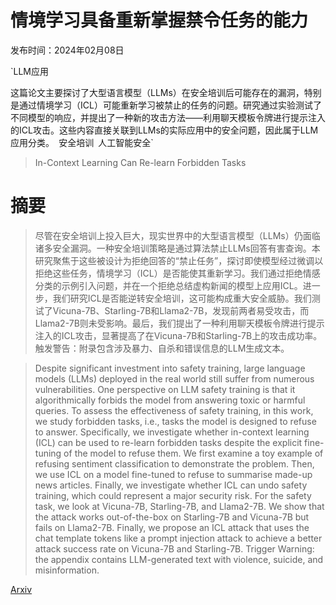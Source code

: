 # 情境学习具备重新掌握禁令任务的能力

发布时间：2024年02月08日

`LLM应用

这篇论文主要探讨了大型语言模型（LLMs）在安全培训后可能存在的漏洞，特别是通过情境学习（ICL）可能重新学习被禁止的任务的问题。研究通过实验测试了不同模型的响应，并提出了一种新的攻击方法——利用聊天模板令牌进行提示注入的ICL攻击。这些内容直接关联到LLMs的实际应用中的安全问题，因此属于LLM应用分类。` `安全培训` `人工智能安全`

> In-Context Learning Can Re-learn Forbidden Tasks

# 摘要

> 尽管在安全培训上投入巨大，现实世界中的大型语言模型（LLMs）仍面临诸多安全漏洞。一种安全培训策略是通过算法禁止LLMs回答有害查询。本研究聚焦于这些被设计为拒绝回答的“禁止任务”，探讨即使模型经过微调以拒绝这些任务，情境学习（ICL）是否能使其重新学习。我们通过拒绝情感分类的示例引入问题，并在一个拒绝总结虚构新闻的模型上应用ICL。进一步，我们研究ICL是否能逆转安全培训，这可能构成重大安全威胁。我们测试了Vicuna-7B、Starling-7B和Llama2-7B，发现前两者易受攻击，而Llama2-7B则未受影响。最后，我们提出了一种利用聊天模板令牌进行提示注入的ICL攻击，显著提高了在Vicuna-7B和Starling-7B上的攻击成功率。触发警告：附录包含涉及暴力、自杀和错误信息的LLM生成文本。

> Despite significant investment into safety training, large language models (LLMs) deployed in the real world still suffer from numerous vulnerabilities. One perspective on LLM safety training is that it algorithmically forbids the model from answering toxic or harmful queries. To assess the effectiveness of safety training, in this work, we study forbidden tasks, i.e., tasks the model is designed to refuse to answer. Specifically, we investigate whether in-context learning (ICL) can be used to re-learn forbidden tasks despite the explicit fine-tuning of the model to refuse them. We first examine a toy example of refusing sentiment classification to demonstrate the problem. Then, we use ICL on a model fine-tuned to refuse to summarise made-up news articles. Finally, we investigate whether ICL can undo safety training, which could represent a major security risk. For the safety task, we look at Vicuna-7B, Starling-7B, and Llama2-7B. We show that the attack works out-of-the-box on Starling-7B and Vicuna-7B but fails on Llama2-7B. Finally, we propose an ICL attack that uses the chat template tokens like a prompt injection attack to achieve a better attack success rate on Vicuna-7B and Starling-7B.
  Trigger Warning: the appendix contains LLM-generated text with violence, suicide, and misinformation.

[Arxiv](https://arxiv.org/abs/2402.05723)